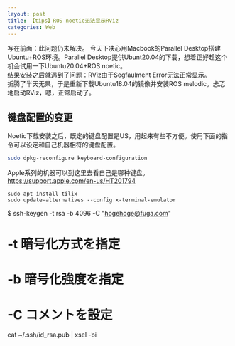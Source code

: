 ```yaml
---
layout: post
title: 【tips】ROS noetic无法显示RViz
categories: Web
---
```

写在前面：此问题仍未解决。
今天下决心用Macbook的Parallel Desktop搭建Ubuntu+ROS环境。Parallel Desktop提供Ubunt20.04的下载，想着正好趁这个机会试用一下Ubuntu20.04+ROS noetic。  
结果安装之后就遇到了问题：RViz由于Segfaulment Error无法正常显示。  
折腾了半天无果，于是重新下载Ubuntu18.04的镜像并安装ROS melodic。忐忑地启动RViz，嗯，正常启动了。

## 键盘配置的变更
Noetic下载安装之后，既定的键盘配置是US，用起来有些不方便。使用下面的指令可以设定和自己机器相符的键盘配置。
```bash
sudo dpkg-reconfigure keyboard-configuration
```
Apple系列的机器可以到这里去看自己是哪种键盘。
https://support.apple.com/en-us/HT201794

```
sudo apt install tilix
sudo update-alternatives --config x-terminal-emulator
```

$ ssh-keygen -t rsa -b 4096 -C "hogehoge@fuga.com"
# -t 暗号化方式を指定
# -b 暗号化強度を指定
# -C コメントを設定 

cat ~/.ssh/id_rsa.pub | xsel -bi
